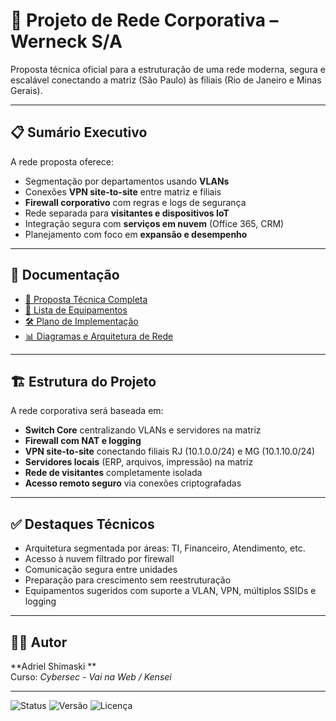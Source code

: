 # 📡 Projeto de Rede Corporativa – Werneck S/A

Proposta técnica oficial para a estruturação de uma rede moderna, segura e escalável conectando a matriz (São Paulo) às filiais (Rio de Janeiro e Minas Gerais).

---

## 📋 Sumário Executivo

A rede proposta oferece:

- Segmentação por departamentos usando **VLANs**
- Conexões **VPN site-to-site** entre matriz e filiais
- **Firewall corporativo** com regras e logs de segurança
- Rede separada para **visitantes e dispositivos IoT**
- Integração segura com **serviços em nuvem** (Office 365, CRM)
- Planejamento com foco em **expansão e desempenho**

---

## 📁 Documentação

- [📄 Proposta Técnica Completa](docs/proposta-tecnica-completa.md)  
- [🧰 Lista de Equipamentos](docs/equipamentos/lista-equipamentos.md)  
- [🛠️ Plano de Implementação](docs/implementacao/plano-acao.md)  
- [📊 Diagramas e Arquitetura de Rede](docs/diagramas)

---

## 🏗️ Estrutura do Projeto

A rede corporativa será baseada em:

- **Switch Core** centralizando VLANs e servidores na matriz
- **Firewall com NAT e logging**
- **VPN site-to-site** conectando filiais RJ (10.1.0.0/24) e MG (10.1.10.0/24)
- **Servidores locais** (ERP, arquivos, impressão) na matriz
- **Rede de visitantes** completamente isolada
- **Acesso remoto seguro** via conexões criptografadas

---

## ✅ Destaques Técnicos

- Arquitetura segmentada por áreas: TI, Financeiro, Atendimento, etc.
- Acesso à nuvem filtrado por firewall
- Comunicação segura entre unidades
- Preparação para crescimento sem reestruturação
- Equipamentos sugeridos com suporte a VLAN, VPN, múltiplos SSIDs e logging

---

## 👨‍💻 Autor

**Adriel Shimaski **  
Curso: *Cybersec - Vai na Web / Kensei*

---

![Status](https://img.shields.io/badge/status-finalizado-green)
![Versão](https://img.shields.io/badge/versão-1.0-blue)
![Licença](https://img.shields.io/badge/licença-MIT-green)
